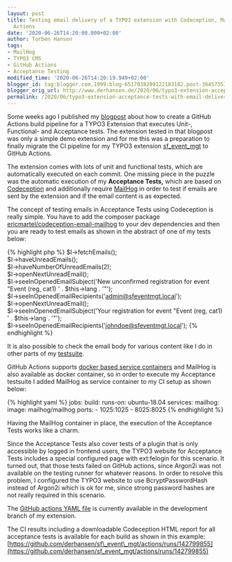 ```yaml
---
layout: post
title: Testing email delivery of a TYPO3 extension with Codeception, MailHog and GitHub
  Actions
date: '2020-06-26T14:20:00.000+02:00'
author: Torben Hansen
tags:
- MailHog
- TYPO3 CMS
- GitHub Actions
- Acceptance Testing
modified_time: '2020-06-26T14:20:19.949+02:00'
blogger_id: tag:blogger.com,1999:blog-6517038209122183182.post-364573512324616464
blogger_orig_url: http://www.derhansen.de/2020/06/typo3-extension-acceptance-tests-with-email-delivery.html
permalink: /2020/06/typo3-extension-acceptance-tests-with-email-delivery.html
---
```


Some weeks ago I published
my [blogpost](https://www.derhansen.de/2020/05/typo3-extension-testing-with-github-actions.html) about how to create a
GitHub Actions build pipeline for a TYPO3 Extension that executes Unit-, Functional- and Acceptance tests. The extension
tested in that blogpost was only a simple demo extension and for me this was a preparation to finally migrate the CI
pipeline for my TYPO3 extension [sf\_event\_mgt](https://extensions.typo3.org/extension/sf_event_mgt/) to GitHub
Actions.

The extension comes with lots of unit and functional tests, which are automatically executed on each commit. One missing
piece in the puzzle was the automatic execution of my **Acceptance Tests,** which are based
on [Codeception](http://codeception.com/) and additionally require [MailHog](https://github.com/mailhog/MailHog) in
order to test if emails are sent by the extension and if the email content is as expected.

The concept of testing emails in Acceptance Tests using Codeception is really simple. You have to add the composer
package [ericmartel/codeception-email-mailhog](https://packagist.org/packages/ericmartel/codeception-email-mailhog) to
your dev dependencies and then you are ready to test emails as shown in the abstract of one of my tests below:

{% highlight php %}
$I->fetchEmails();  
$I->haveUnreadEmails();  
$I->haveNumberOfUnreadEmails(2);  
$I->openNextUnreadEmail();  
$I->seeInOpenedEmailSubject('New unconfirmed registration for event "Event (reg, cat1) ' . $this->lang . '"');  
$I->seeInOpenedEmailRecipients('admin@sfeventmgt.local');  
$I->openNextUnreadEmail();  
$I->seeInOpenedEmailSubject('Your registration for event "Event (reg, cat1) ' . $this->lang . '"');  
$I->seeInOpenedEmailRecipients('johndoe@sfeventmgt.local');
{% endhighlight %}

It is also possible to check the email body for various content like I do in other parts of
my [testsuite](https://github.com/derhansen/sf_event_mgt/tree/develop/Tests/Acceptance).

GitHub Actions supports [docker based service containers](https://help.github.com/en/actions/reference/workflow-syntax-for-github-actions#jobsjob_idservices)
and MailHog is also available as docker container, so in order to execute my Acceptance testsuite I added MailHog as
service container to my CI setup as shown below:

{% highlight yaml %}
jobs:
  build:
    runs-on: ubuntu-18.04
    services:
      mailhog:
      image: mailhog/mailhog
      ports:
        - 1025:1025
        - 8025:8025
{% endhighlight %}

Having the MailHog container in place, the execution of the Acceptance Tests works like a charm.

Since the Acceptance Tests also cover tests of a plugin that is only accessible by logged in frontend users, the TYPO3
website for Acceptance Tests includes a special configured page with ext:felogin for this scenario. It turned out, that
those tests failed on GitHub actions, since Argon2i was not available on the testing runner for whatever reasons. In
order to resolve this problem, I configured the TYPO3 website to use BcryptPasswordHash instead of Argon2i which is ok
for me, since strong password hashes are not really required in this scenario.

The [GitHub actions YAML file](https://github.com/derhansen/sf_event_mgt/blob/develop/.github/workflows/ci.yml) is
currently available in the development branch of my extension.

The CI results including a downloadable Codeception HTML report for all acceptance tests is available for each build as
shown in this
example: [https://github.com/derhansen/sf\_event\_mgt/actions/runs/142799855](https://github.com/derhansen/sf_event_mgt/actions/runs/142799855)